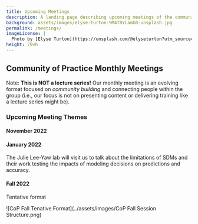 ```yaml
---
title: Upcoming Meetings
description: A landing page describing upcoming meetings of the community of practice
background: assets/images/elyse-turton-9M478YLamG0-unsplash.jpg
permalink: /meetings/
imageLicense: |
  Photo by [Elyse Turton](https://unsplash.com/@elyseturton?utm_source=unsplash&utm_medium=referral&utm_content=creditCopyText) on [Unsplash](https://unsplash.com/s/photos/nova-scotia?utm_source=unsplash&utm_medium=referral&utm_content=creditCopyText)  
height: 70vh
---
```

## Community of Practice Monthly Meetings

Note: **This is NOT a lecture series!** Our monthly meeting is an evolving format focused on *community building* and connecting people within the group (i.e., our focus is not on presenting content or delivering training like a lecture series might be). 

### Upcoming Meeting Themes

#### November 2022

#### January 2022
The Julie Lee-Yaw lab will visit us to talk about the limitations of SDMs and their work testing the impacts of modeling decisions on predictions and accuracy. 

#### Fall 2022

Tentative format


![CoP Fall Tenative Format](../assets/images/CoP Fall Session Structure.png)
